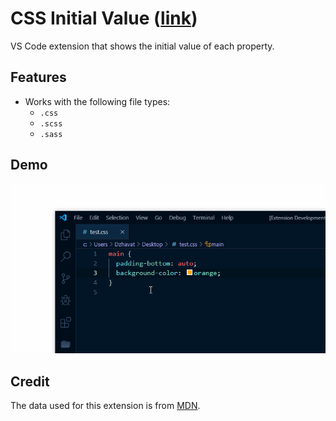 # CSS Initial Value ([link](https://marketplace.visualstudio.com/items?itemName=dzhavat.css-initial-value))

VS Code extension that shows the initial value of each property.

## Features

* Works with the following file types:
  * `.css`
  * `.scss`
  * `.sass`

## Demo

![demo](demo.gif)

## Credit

The data used for this extension is from [MDN](https://github.com/mdn/data).
